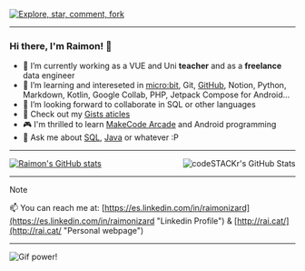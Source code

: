 [![Explore, star, comment, fork](https://readme-typing-svg.demolab.com?font=Ubuntu+mono&weight=300&size=18&color=E95420&multiline=true&random=false&width=435&lines=Feel+free+to+explore%2C+star%2C+clone;fork+and+comment+my+repos+%26+gists)](https://git.io/typing-svg)

---

### Hi there, I'm Raimon! 👋

- 🔭 I’m currently working as a VUE and Uni **teacher** and as a **freelance** data engineer
- 🌱 I’m learning and intereseted in [micro:bit](https://makecode.microbit.org/ "MakeCode micro:bit"), Git, [GitHub](https://github.com/ "GitHub"), Notion, Python, Markdown, Kotlin, Google Collab, PHP, Jetpack Compose for Android...
- 👯 I’m looking forward to collaborate in SQL or other languages
- :bookmark_tabs: Check out my [Gists aticles](https://gist.github.com/raimonizard "Raimon Izard articles at Gist")
- :video_game: I'm thrilled to learn [MakeCode Arcade](https://arcade.makecode.com/ "MakeCode Arcade") and Android programming
- 💬 Ask me about [SQL](https://github.com/raimonizard/SQL "SQL personal repo for teaching purposes"), [Java](https://github.com/raimonizard/java "Java personal repo for teaching purposes") or whatever :P

---
[![Raimon's GitHub stats](https://github-readme-stats.vercel.app/api?username=raimonizard)](https://github.com/anuraghazra/github-readme-stats) <img align="right" alt="codeSTACKr's GitHub Stats" src="https://github-readme-stats.vercel.app/api/top-langs/?username=raimonizard&layout=compact" />

---

>[!NOTE]
>📫 You can reach me at: [https://es.linkedin.com/in/raimonizard](https://es.linkedin.com/in/raimonizard "Linkedin Profile") & [http://rai.cat/](http://rai.cat/ "Personal webpage")

---

  ![Gif power!](https://cdn3.whatculture.com/images/2015/01/arcades.gif "An animated gif")
